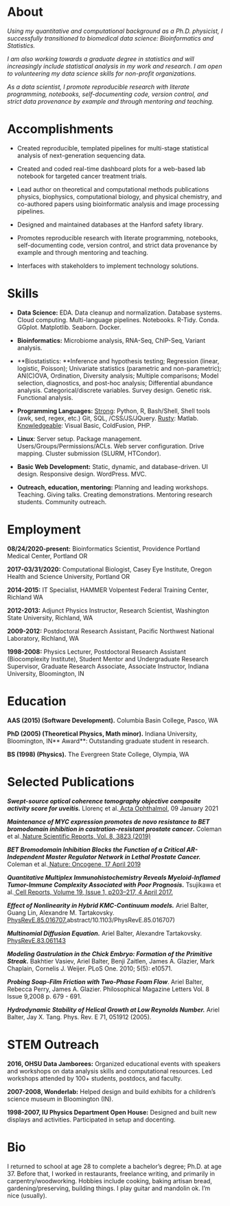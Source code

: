 # About

_Using my quantitative and computational background as a Ph.D. physicist, I successfully transitioned to biomedical data science: Bioinformatics and Statistics._

_I am also working towards a graduate degree in statistics and will increasingly include statistical analysis in my work and research. I am open to volunteering my data science skills for non-profit organizations._

_As a data scientist, I promote reproducible research with literate programming, notebooks, self-documenting code, version control, and strict data provenance by example and through mentoring and teaching._


# Accomplishments
- Created reproducible, templated pipelines for multi-stage statistical analysis of next-generation sequencing data.

- Created and coded real-time dashboard plots for a web-based lab notebook for targeted cancer treatment trials.

- Lead author on theoretical and computational methods publications physics, biophysics, computational biology, and physical chemistry, and co-authored papers using bioinformatic analysis and image processing pipelines.

- Designed and maintained databases at the Hanford safety library.

- Promotes reproducible research with literate programming, notebooks, self-documenting code, version control, and strict data provenance by example and through mentoring and teaching.

- Interfaces with stakeholders to implement technology solutions.


# Skills
- **Data Science:** EDA. Data cleanup and normalization. Database systems. Cloud computing. Multi-language pipelines. Notebooks. R-Tidy. Conda. GGplot. Matplotlib. Seaborn. Docker.  

- **Bioinformatics:**  Microbiome analysis, RNA-Seq, ChIP-Seq, Variant analysis.

- **Biostatistics: **Inference and hypothesis testing; Regression (linear, logistic, Poisson); Univariate statistics (parametric and non-parametric); AN(C)OVA, Ordination, Diversity analysis; Multiple comparisons; Model selection, diagnostics, and post-hoc analysis; Differential abundance analysis. Categorical/discrete variables. Survey design. Genetic risk. Functional analysis.  

- **Programming Languages:** <span style="text-decoration:underline;">Strong</span>: Python, R, Bash/Shell, Shell tools (awk, sed, regex, etc.) Git, SQL, /CSS/JS/JQuery. <span style="text-decoration:underline;">Rusty</span>: Matlab. <span style="text-decoration:underline;">Knowledgeable</span>: Visual Basic, ColdFusion, PHP.

- **Linux**: Server setup. Package management. Users/Groups/Permissions/ACLs. Web server configuration. Drive mapping. Cluster submission (SLURM, HTCondor).  

- **Basic Web Development:** Static, dynamic, and database-driven. UI design. Responsive design. WordPress. MVC.  

- **Outreach, education, mentoring:** Planning and leading workshops. Teaching. Giving talks. Creating demonstrations. Mentoring research students. Community outreach.


# Employment
**08/24/2020-present:** Bioinformatics Scientist, Providence Portland Medical Center, Portland OR  

**2017-03/31/2020:** Computational Biologist, Casey Eye Institute, Oregon Health and Science University, Portland OR  

**2014-2015:** IT Specialist, HAMMER Volpentest Federal Training Center, Richland WA  

**2012-2013:** Adjunct Physics Instructor, Research Scientist, Washington State University, Richland, WA  

**2009-2012:** Postdoctoral Research Assistant, Pacific Northwest National Laboratory, Richland, WA   

**1998-2008:** Physics Lecturer, Postdoctoral Research Assistant (Biocomplexity Institute), Student Mentor and Undergraduate Research Supervisor, Graduate Research Associate, Associate Instructor, Indiana University, Bloomington, IN


# Education
**AAS (2015) (Software Development).**  Columbia Basin College, Pasco, WA

**PhD (2005) (Theoretical Physics, Math minor).**  Indiana University, Bloomington, IN** Award**: Outstanding graduate student in research.

**BS (1998) (Physics).**  The Evergreen State College, Olympia, WA  


# Selected Publications 
**_Swept-source optical coherence tomography objective composite activity score for uveitis._** Llorenç et al.[ Acta Ophthalmol](https://onlinelibrary.wiley.com/doi/10.1111/aos.14739), 09 January 2021

**_Maintenance of MYC expression promotes de novo resistance to BET bromodomain inhibition in castration-resistant prostate cancer_.** Coleman et al.[ Nature Scientific Reports, Vol. 8, 3823 (2019)](https://www.nature.com/articles/s41598-019-40518-5)

**_BET Bromodomain Inhibition Blocks the Function of a Critical AR-Independent Master Regulator Network in Lethal Prostate Cancer._** Coleman et al.[ Nature: Oncogene, 17 April 2019](https://www.nature.com/articles/s41388-019-0815-5)

**_Quantitative Multiplex Immunohistochemistry Reveals Myeloid-Inflamed Tumor-Immune Complexity Associated with Poor Prognosis._** Tsujikawa et al.[ Cell Reports, Volume 19, Issue 1, p203–217, 4 April 2017.](https://www.cell.com/cell-reports/abstract/S2211-1247%2817%2930383-2%3E)

**_Effect of Nonlinearity in Hybrid KMC-Continuum models._** Ariel Balter, Guang Lin, Alexandre M. Tartakovsky.[ PhysRevE.85.016707.](https://journals.aps.org/pre/)abstract/10.1103/PhysRevE.85.016707)

**_Multinomial Diffusion Equation._** Ariel Balter, Alexandre Tartakovsky.[ PhysRevE.83.061143](https://journals.aps.org/pre/abstract/10.1103/PhysRevE.83.061143)

**_Modeling Gastrulation in the Chick Embryo: Formation of the Primitive Streak._** Bakhtier Vasiev, Ariel Balter, Benji Zaitlen, James A. Glazier, Mark Chaplain, Cornelis J. Weijer. PLoS One. 2010; 5(5): e10571.

**_Probing Soap-Film Friction with Two-Phase Foam Flow_**. Ariel Balter, Rebecca Perry, James A. Glazier. Philosophical Magazine Letters Vol. 8 Issue 9,2008 p. 679 - 691.

**_Hydrodynamic Stability of Helical Growth at Low Reynolds Number._** Ariel Balter, Jay X. Tang. Phys. Rev. E 71, 051912 (2005).


# STEM Outreach

**2016, OHSU Data Jamborees:** Organized educational events with speakers and workshops on data analysis skills and computational resources. Led workshops attended by 100+ students, postdocs, and faculty.

**2007-2008, Wonderlab:** Helped design and build exhibits for a children’s science museum in Bloomington (IN).

**1998-2007, IU Physics Department Open House:** Designed and built new displays and activities. Participated in setup and docenting.


# Bio
I returned to school at age 28 to complete a bachelor’s degree; Ph.D. at age 37. Before that, I worked in restaurants, freelance writing, and primarily in carpentry/woodworking. Hobbies include cooking, baking artisan bread, gardening/preserving, building things. I play guitar and mandolin ok. I’m nice (usually).
